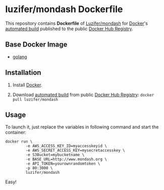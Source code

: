 # luzifer/mondash Dockerfile

This repository contains **Dockerfile** of [Luzifer/mondash](https://github.com/Luzifer/mondash) for [Docker](https://www.docker.com/)'s [automated build](https://registry.hub.docker.com/u/luzifer/mondash/) published to the public [Docker Hub Registry](https://registry.hub.docker.com/).

## Base Docker Image

- [golang](https://registry.hub.docker.com/_/golang/)

## Installation

1. Install [Docker](https://www.docker.com/).

2. Download [automated build](https://registry.hub.docker.com/u/luzifer/mondash/) from public [Docker Hub Registry](https://registry.hub.docker.com/): `docker pull luzifer/mondash`

## Usage

To launch it, just replace the variables in following command and start the container:

```
docker run \
         -e AWS_ACCESS_KEY_ID=myaccesskeyid \
         -e AWS_SECRET_ACCESS_KEY=mysecretaccesskey \
         -e S3Bucket=mybucketname \
         -e BASE_URL=http://www.mondash.org \
         -e API_TOKEN=yourownrandomtoken \
         -p 80:3000 \
         luzifer/mondash
```

Easy!

